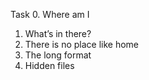 Task 0. Where am I
1. What’s in there? 
2. There is no place like home 
3. The long format 
4. Hidden files 

